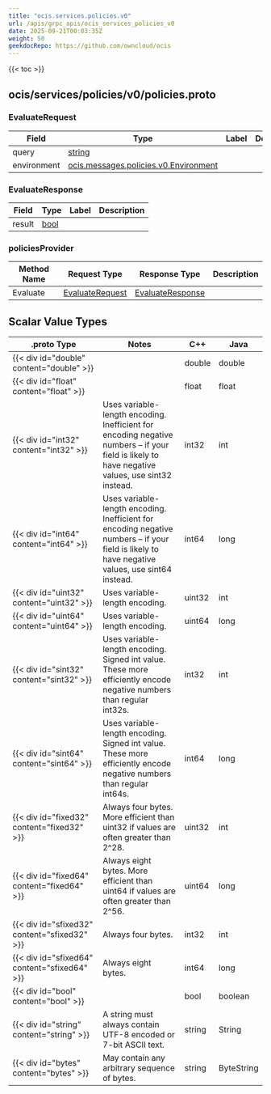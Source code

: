 ```yaml
---
title: "ocis.services.policies.v0"
url: /apis/grpc_apis/ocis_services_policies_v0
date: 2025-09-21T00:03:35Z
weight: 50
geekdocRepo: https://github.com/owncloud/ocis
---
```


{{< toc >}}



## ocis/services/policies/v0/policies.proto

### EvaluateRequest



| Field | Type | Label | Description |
| ----- | ---- | ----- | ----------- |
| query | [string](#string) |  |  |
| environment | [ocis.messages.policies.v0.Environment](/apis/grpc_apis/ocis_messages_policies_v0/#environment) |  |  |

### EvaluateResponse



| Field | Type | Label | Description |
| ----- | ---- | ----- | ----------- |
| result | [bool](#bool) |  |  |


### policiesProvider



| Method Name | Request Type | Response Type | Description |
| ----------- | ------------ | ------------- | ------------|
| Evaluate | [EvaluateRequest](#evaluaterequest) | [EvaluateResponse](#evaluateresponse) |  |

## Scalar Value Types

| .proto Type | Notes | C++ | Java |
| ----------- | ----- | --- | ---- |
| {{< div id="double" content="double" >}} |  | double | double |
| {{< div id="float" content="float" >}} |  | float | float |
| {{< div id="int32" content="int32" >}} | Uses variable-length encoding. Inefficient for encoding negative numbers – if your field is likely to have negative values, use sint32 instead. | int32 | int |
| {{< div id="int64" content="int64" >}} | Uses variable-length encoding. Inefficient for encoding negative numbers – if your field is likely to have negative values, use sint64 instead. | int64 | long |
| {{< div id="uint32" content="uint32" >}} | Uses variable-length encoding. | uint32 | int |
| {{< div id="uint64" content="uint64" >}} | Uses variable-length encoding. | uint64 | long |
| {{< div id="sint32" content="sint32" >}} | Uses variable-length encoding. Signed int value. These more efficiently encode negative numbers than regular int32s. | int32 | int |
| {{< div id="sint64" content="sint64" >}} | Uses variable-length encoding. Signed int value. These more efficiently encode negative numbers than regular int64s. | int64 | long |
| {{< div id="fixed32" content="fixed32" >}} | Always four bytes. More efficient than uint32 if values are often greater than 2^28. | uint32 | int |
| {{< div id="fixed64" content="fixed64" >}} | Always eight bytes. More efficient than uint64 if values are often greater than 2^56. | uint64 | long |
| {{< div id="sfixed32" content="sfixed32" >}} | Always four bytes. | int32 | int |
| {{< div id="sfixed64" content="sfixed64" >}} | Always eight bytes. | int64 | long |
| {{< div id="bool" content="bool" >}} |  | bool | boolean |
| {{< div id="string" content="string" >}} | A string must always contain UTF-8 encoded or 7-bit ASCII text. | string | String |
| {{< div id="bytes" content="bytes" >}} | May contain any arbitrary sequence of bytes. | string | ByteString |

